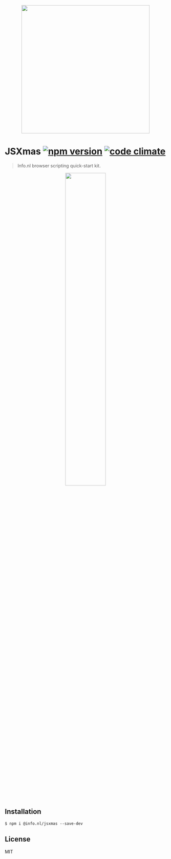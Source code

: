 <p align="center">
  <a href="https://info.nl/"><img 
    src="https://raw.githubusercontent.com/infonl/jsxmas/master/image/jsxmas.png"
    width="400"
    height="400"
  ></a>
</p>

# JSXmas [![npm version][npm-image]][npm-url] [![code climate][code-climate-image]][code-climate-url]

> Info.nl browser scripting quick-start kit.

<p style="text-align:center"><img
  src="https://raw.githubusercontent.com/infonl/jsxmas/master/image/jsxmas.png"
  style="width: 50%; height: auto;"
  ></p>

## Installation

    $ npm i @info.nl/jsxmas --save-dev
    
## License

MIT

[npm-image]: https://img.shields.io/npm/v/@info.nl/jsxmas.svg?style=flat-square
[npm-url]: https://www.npmjs.com/package/@info.nl/jsxmas
[code-climate-image]: https://img.shields.io/codeclimate/github/infonl/jsxmas.svg?style=flat-square
[code-climate-url]: https://codeclimate.com/github/infonl/jsxmas

